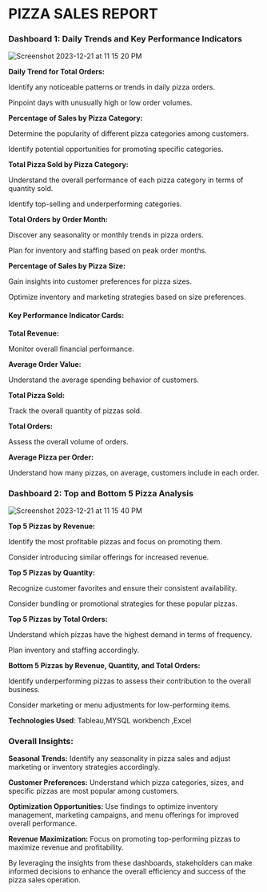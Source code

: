 # PIZZA SALES REPORT

### Dashboard 1: Daily Trends and Key Performance Indicators

![Screenshot 2023-12-21 at 11 15 20 PM](https://github.com/mohitpandey28/PIzza-Dashboard/assets/149960816/2372970e-2fdb-4d73-bac2-75db3e4b6d7b)


**Daily Trend for Total Orders:**

Identify any noticeable patterns or trends in daily pizza orders.

Pinpoint days with unusually high or low order volumes.

**Percentage of Sales by Pizza Category:**

Determine the popularity of different pizza categories among customers.

Identify potential opportunities for promoting specific categories.

**Total Pizza Sold by Pizza Category:**

Understand the overall performance of each pizza category in terms of quantity sold.

Identify top-selling and underperforming categories.

**Total Orders by Order Month:**

Discover any seasonality or monthly trends in pizza orders.

Plan for inventory and staffing based on peak order months.

**Percentage of Sales by Pizza Size:**

Gain insights into customer preferences for pizza sizes.

Optimize inventory and marketing strategies based on size preferences.

#### **Key Performance Indicator Cards:**

**Total Revenue:**

Monitor overall financial performance.

**Average Order Value:**

Understand the average spending behavior of customers.

**Total Pizza Sold:**

Track the overall quantity of pizzas sold.

**Total Orders:**

Assess the overall volume of orders.

**Average Pizza per Order:**

Understand how many pizzas, on average, customers include in each order.

### Dashboard 2: Top and Bottom 5 Pizza Analysis

![Screenshot 2023-12-21 at 11 15 40 PM](https://github.com/mohitpandey28/PIzza-Dashboard/assets/149960816/521d85d0-c3b4-4770-a507-bd1879aad62c)

**Top 5 Pizzas by Revenue:**

Identify the most profitable pizzas and focus on promoting them.

Consider introducing similar offerings for increased revenue.

**Top 5 Pizzas by Quantity:**

Recognize customer favorites and ensure their consistent availability.

Consider bundling or promotional strategies for these popular pizzas.

**Top 5 Pizzas by Total Orders:**

Understand which pizzas have the highest demand in terms of frequency.

Plan inventory and staffing accordingly.

**Bottom 5 Pizzas by Revenue, Quantity, and Total Orders:**

Identify underperforming pizzas to assess their contribution to the overall business.

Consider marketing or menu adjustments for low-performing items.

**Technologies Used**: Tableau,MYSQL workbench ,Excel

### Overall Insights:

**Seasonal Trends:** Identify any seasonality in pizza sales and adjust marketing or inventory strategies accordingly.

**Customer Preferences:** Understand which pizza categories, sizes, and specific pizzas are most popular among customers.

**Optimization Opportunities:** Use findings to optimize inventory management, marketing campaigns, and menu offerings for improved overall performance.

**Revenue Maximization:** Focus on promoting top-performing pizzas to maximize revenue and profitability.

By leveraging the insights from these dashboards, stakeholders can make informed decisions to enhance the overall efficiency and success of the pizza sales operation.
